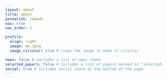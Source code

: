 ```yaml
---
layout: about
title: about
permalink: /about
nav: true
nav_order: 1

profile:
  align: right
  image: me.jpeg
  image_circular: true # crops the image to make it circular

news: false # includes a list of news items
selected_papers: false # includes a list of papers marked as "selected={true}"
social: true # includes social icons at the bottom of the page
---
```

